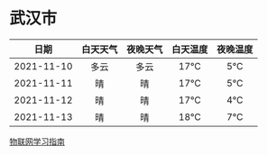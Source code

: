# 武汉市
|日期|白天天气|夜晚天气|白天温度|夜晚温度|
|:--:|:--:|:--:|:--:|:--:|
|2021-11-10|多云|多云|17℃|5℃|
|2021-11-11|晴|晴|17℃|5℃|
|2021-11-12|晴|晴|17℃|4℃|
|2021-11-13|晴|晴|18℃|7℃|
 
[物联网学习指南](http://doc.lziqi.top/IoT)
